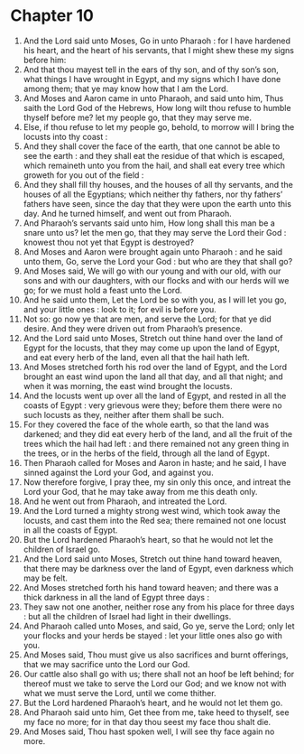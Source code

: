 # Chapter 10

1. And the Lord said unto Moses, Go in unto Pharaoh : for I have hardened his heart, and the heart of his servants, that I might shew these my signs before him:
2. And that thou mayest tell in the ears of thy son, and of thy son’s son, what things I have wrought in Egypt, and my signs which I have done among them; that ye may know how that I am the Lord.
3. And Moses and Aaron came in unto Pharaoh, and said unto him, Thus saith the Lord God of the Hebrews, How long wilt thou refuse to humble thyself before me? let my people go, that they may serve me.
4. Else, if thou refuse to let my people go, behold, to morrow will I bring the locusts into thy coast :
5. And they shall cover the face of the earth, that one cannot be able to see the earth : and they shall eat the residue of that which is escaped, which remaineth unto you from the hail, and shall eat every tree which groweth for you out of the field :
6. And they shall fill thy houses, and the houses of all thy servants, and the houses of all the Egyptians; which neither thy fathers, nor thy fathers’ fathers have seen, since the day that they were upon the earth unto this day. And he turned himself, and went out from Pharaoh.
7. And Pharaoh’s servants said unto him, How long shall this man be a snare unto us? let the men go, that they may serve the Lord their God : knowest thou not yet that Egypt is destroyed?
8. And Moses and Aaron were brought again unto Pharaoh : and he said unto them, Go, serve the Lord your God : but who are they that shall go?
9. And Moses said, We will go with our young and with our old, with our sons and with our daughters, with our flocks and with our herds will we go; for we must hold a feast unto the Lord.
10. And he said unto them, Let the Lord be so with you, as I will let you go, and your little ones : look to it; for evil is before you.
11. Not so: go now ye that are men, and serve the Lord; for that ye did desire. And they were driven out from Pharaoh’s presence.
12. And the Lord said unto Moses, Stretch out thine hand over the land of Egypt for the locusts, that they may come up upon the land of Egypt, and eat every herb of the land, even all that the hail hath left.
13. And Moses stretched forth his rod over the land of Egypt, and the Lord brought an east wind upon the land all that day, and all that night; and when it was morning, the east wind brought the locusts.
14. And the locusts went up over all the land of Egypt, and rested in all the coasts of Egypt : very grievous were they; before them there were no such locusts as they, neither after them shall be such.
15. For they covered the face of the whole earth, so that the land was darkened; and they did eat every herb of the land, and all the fruit of the trees which the hail had left : and there remained not any green thing in the trees, or in the herbs of the field, through all the land of Egypt.
16. Then Pharaoh called for Moses and Aaron in haste; and he said, I have sinned against the Lord your God, and against you.
17. Now therefore forgive, I pray thee, my sin only this once, and intreat the Lord your God, that he may take away from me this death only.
18. And he went out from Pharaoh, and intreated the Lord.
19. And the Lord turned a mighty strong west wind, which took away the locusts, and cast them into the Red sea; there remained not one locust in all the coasts of Egypt.
20. But the Lord hardened Pharaoh’s heart, so that he would not let the children of Israel go.
21. And the Lord said unto Moses, Stretch out thine hand toward heaven, that there may be darkness over the land of Egypt, even darkness which may be felt.
22. And Moses stretched forth his hand toward heaven; and there was a thick darkness in all the land of Egypt three days :
23. They saw not one another, neither rose any from his place for three days : but all the children of Israel had light in their dwellings.
24. And Pharaoh called unto Moses, and said, Go ye, serve the Lord; only let your flocks and your herds be stayed : let your little ones also go with you.
25. And Moses said, Thou must give us also sacrifices and burnt offerings, that we may sacrifice unto the Lord our God.
26. Our cattle also shall go with us; there shall not an hoof be left behind; for thereof must we take to serve the Lord our God; and we know not with what we must serve the Lord, until we come thither.
27. But the Lord hardened Pharaoh’s heart, and he would not let them go.
28. And Pharaoh said unto him, Get thee from me, take heed to thyself, see my face no more; for in that day thou seest my face thou shalt die.
29. And Moses said, Thou hast spoken well, I will see thy face again no more.

